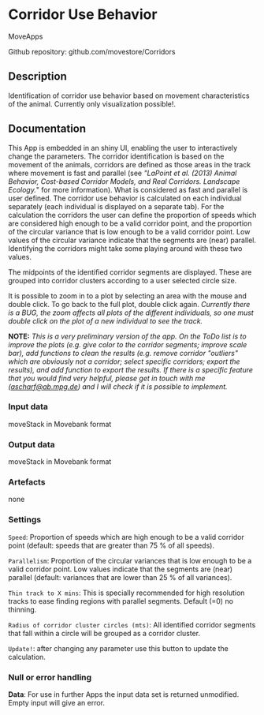 # Corridor Use Behavior 

MoveApps

Github repository: github.com/movestore/Corridors

## Description
Identification of corridor use behavior based on movement characteristics of the animal. Currently only visualization possible!.

## Documentation
This App is embedded in an shiny UI, enabling the user to interactively change the parameters. The corridor identification is based on the movement of the animals, corridors are defined as those areas in the track where movement is fast and parallel (see *"LaPoint et al. (2013) Animal Behavior, Cost-based Corridor Models, and Real Corridors. Landscape Ecology.*" for more information). What is considered as fast and parallel is user defined.
The corridor use behavior is calculated on each individual separately (each individual is displayed on a separate tab). For the calculation the corridors the user can define the proportion of speeds which are considered high enough to be a valid corridor point, and the proportion of the circular variance that is low enough to be a valid corridor point. Low values of the circular variance indicate that the segments are (near) parallel. Identifying the corridors might take some playing around with these two values.

The midpoints of the identified corridor segments are displayed. These are grouped into corridor clusters according to a user selected circle size.

It is possible to zoom in to a plot by selecting an area with the mouse and double click. To go back to the full plot, double click again. *Currently there is a BUG, the zoom affects all plots of the different individuals, so one must double click on the plot of a new individual to see the track.*

**NOTE:** *This is a very preliminary version of the app. On the ToDo list is to improve the plots (e.g. give color to the corridor segments; improve scale bar), add functions to clean the results (e.g. remove corridor "outliers" which are obviously not a corridor; select specific corridors; export the results), and add function to export the results. If there is a specific feature that you would find very helpful, please get in touch with me (ascharf@ab.mpg.de) and I will check if it is possible to implement.*

### Input data
moveStack in Movebank format

### Output data
moveStack in Movebank format

### Artefacts
none

### Settings
`Speed`: Proportion of speeds which are high enough to be a valid corridor point (default: speeds that are greater than 75 % of all speeds).

`Parallelism`: Proportion of the circular variances that is low enough to be a valid corridor point. Low values indicate that the segments are (near) parallel (default: variances that are lower than 25 % of all variances).

`Thin track to X mins`: This is specially recommended for high resolution tracks to ease finding regions with parallel segments. Default (=0) no thinning.

`Radius of corridor cluster circles (mts)`: All identified corridor segments that fall within a circle will be grouped as a corridor cluster.

`Update!`: after changing any parameter use this button to update the calculation.

### Null or error handling
**Data**: For use in further Apps the input data set is returned unmodified. Empty input will give an error.
